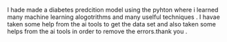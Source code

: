 I hade made a diabetes predcition model using the pyhton where i learned many machine learning alogotrithms and many uselful techniques . 
I havae taken some help from the ai tools to get the data set and also taken some helps from the ai tools in order to remove the errors.thank you .
